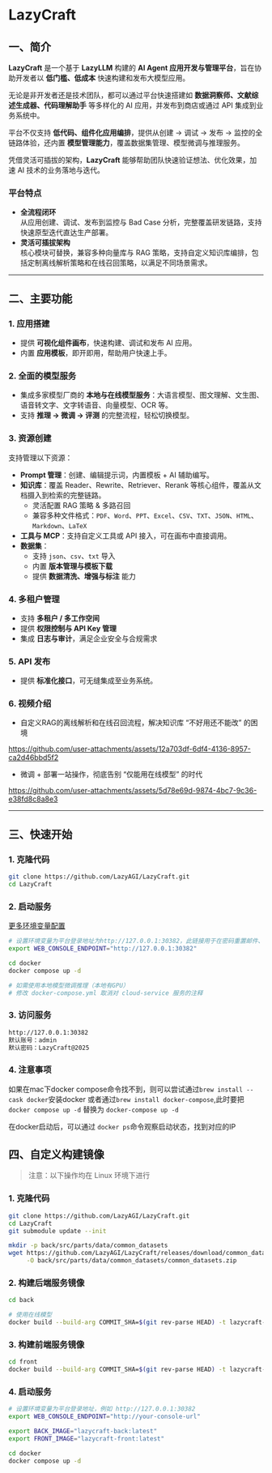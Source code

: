 # LazyCraft

## 一、简介

**LazyCraft** 是一个基于 **LazyLLM** 构建的 **AI Agent 应用开发与管理平台**，旨在协助开发者以 **低门槛、低成本** 快速构建和发布大模型应用。

无论是非开发者还是技术团队，都可以通过平台快速搭建如 **数据洞察师、文献综述生成器、代码理解助手** 等多样化的 AI 应用，并发布到商店或通过 API 集成到业务系统中。

平台不仅支持 **低代码、组件化应用编排**，提供从创建 → 调试 → 发布 → 监控的全链路体验，还内置 **模型管理能力**，覆盖数据集管理、模型微调与推理服务。

凭借灵活可插拔的架构，**LazyCraft** 能够帮助团队快速验证想法、优化效果，加速 AI 技术的业务落地与迭代。

### 平台特点

- **全流程闭环**  
  从应用创建、调试、发布到监控与 Bad Case 分析，完整覆盖研发链路，支持快速原型迭代直达生产部署。  
- **灵活可插拔架构**  
  核心模块可替换，兼容多种向量库与 RAG 策略，支持自定义知识库编排，包括定制离线解析策略和在线召回策略，以满足不同场景需求。


---

## 二、主要功能

### 1. 应用搭建

- 提供 **可视化组件画布**，快速构建、调试和发布 AI 应用。  
- 内置 **应用模板**，即开即用，帮助用户快速上手。

### 2. 全面的模型服务

- 集成多家模型厂商的 **本地与在线模型服务**：大语言模型、图文理解、文生图、语音转文字、文字转语音、向量模型、OCR 等。  
- 支持 **推理 → 微调 → 评测** 的完整流程，轻松切换模型。

### 3. 资源创建

支持管理以下资源：

- **Prompt 管理**：创建、编辑提示词，内置模板 + AI 辅助编写。  
- **知识库**：覆盖 Reader、Rewrite、Retriever、Rerank 等核心组件，覆盖从文档摄入到检索的完整链路。
  - 灵活配置 RAG 策略 & 多路召回  
  - 兼容多种文件格式：`PDF`、`Word`、`PPT`、`Excel`、`CSV`、`TXT`、`JSON`、`HTML`、`Markdown`、`LaTeX`  
- **工具与 MCP**：支持自定义工具或 API 接入，可在画布中直接调用。  
- **数据集**：
  - 支持 `json`、`csv`、`txt` 导入  
  - 内置 **版本管理与模板下载**  
  - 提供 **数据清洗、增强与标注** 能力  

### 4. 多租户管理

- 支持 **多租户 / 多工作空间**  
- 提供 **权限控制与 API Key 管理**  
- 集成 **日志与审计**，满足企业安全与合规需求  

### 5. API 发布

- 提供 **标准化接口**，可无缝集成至业务系统。

### 6. 视频介绍

- 自定义RAG的离线解析和在线召回流程，解决知识库 “不好用还不能改” 的困境
  
https://github.com/user-attachments/assets/12a703df-6df4-4136-8957-ca2d46bbd5f2

- 微调 + 部署一站操作，彻底告别 “仅能用在线模型” 的时代

https://github.com/user-attachments/assets/5d78e69d-9874-4bc7-9c36-e38fd8c8a8e3

---

## 三、快速开始

### 1. 克隆代码

```bash
git clone https://github.com/LazyAGI/LazyCraft.git
cd LazyCraft
```

### 2. 启动服务

[更多环境变量配置](docker/README.md)

```bash
# 设置环境变量为平台登录地址为http://127.0.0.1:30382，此链接用于在密码重置邮件、github登录回调的请求地址，如果你申请好域名并配置好反向代理，这个链接需修改成你的域名。
export WEB_CONSOLE_ENDPOINT="http://127.0.0.1:30382"

cd docker
docker compose up -d

# 如需使用本地模型微调推理（本地有GPU）
# 修改 docker-compose.yml 取消对 cloud-service 服务的注释
```

### 3. 访问服务

```bash
http://127.0.0.1:30382
默认账号：admin
默认密码：LazyCraft@2025
```

### 4. 注意事项

如果在mac下docker compose命令找不到，则可以尝试通过`brew install --cask docker`安装docker
或者通过`brew install docker-compose`,此时要把 `docker compose up -d` 替换为 `docker-compose up -d`

在docker启动后，可以通过 `docker ps`命令观察启动状态，找到对应的IP

## 四、自定义构建镜像

> 注意：以下操作均在 Linux 环境下进行

### 1. 克隆代码
```bash
git clone https://github.com/LazyAGI/LazyCraft.git
cd LazyCraft
git submodule update --init

mkdir -p back/src/parts/data/common_datasets
wget https://github.com/LazyAGI/LazyCraft/releases/download/common_datasets/common_datasets.zip \
     -O back/src/parts/data/common_datasets/common_datasets.zip
```

### 2. 构建后端服务镜像

```bash
cd back

# 使用在线模型
docker build --build-arg COMMIT_SHA=$(git rev-parse HEAD) -t lazycraft-back:latest .
```

### 3. 构建前端服务镜像

```bash
cd front
docker build --build-arg COMMIT_SHA=$(git rev-parse HEAD) -t lazycraft-front:latest .
```

### 4. 启动服务

```bash
# 设置环境变量为平台登录地址，例如 http://127.0.0.1:30382
export WEB_CONSOLE_ENDPOINT="http://your-console-url"

export BACK_IMAGE="lazycraft-back:latest"
export FRONT_IMAGE="lazycraft-front:latest"

cd docker
docker compose up -d
```
